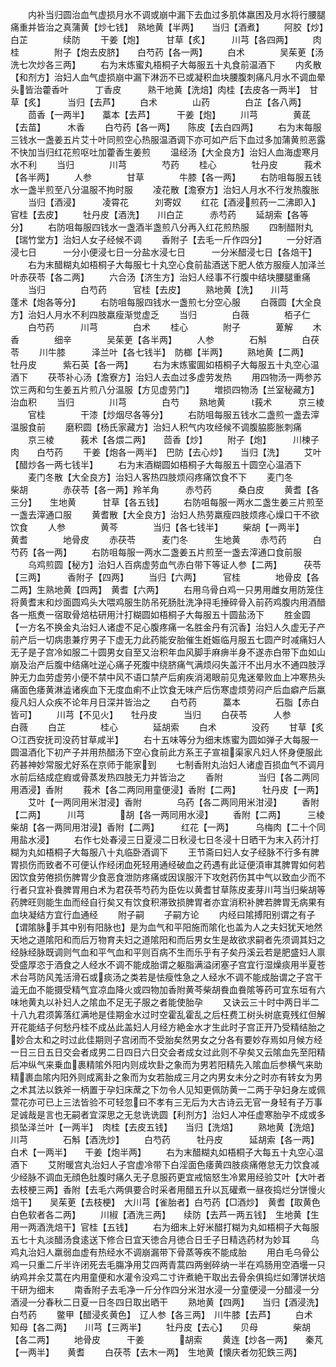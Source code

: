<!-- { "loadSidebar": true } -->
　　内补当归圆治血气虚损月水不调或崩中漏下去血过多肌体羸困及月水将行腰腿痛重并皆治之真蒲黄【炒七钱】　熟地黄【半两】　　当归【酒煮】
　　阿胶【炒】　　　白芷　　　　续防
　　干姜【炮】　　　甘草【炙】　　　川芎【各四两】
　　肉桂　　　　附子【炮去皮脐】　　白芍药【各一两】
　　白术　　　　吴茱茰【汤洗七次炒各三两】
　　右为末炼蜜丸梧桐子大每服五十丸食前温酒下
　　内炙散【和剂方】治妇人血气虚损崩中漏下淋沥不已或凝积血块腰腹刺痛凡月水不调血晕头皆治藿香叶　　　丁香皮　　　熟干地黄【洗焙】肉桂【去皮各一两半】　甘草【炙】　　　当归【去芦】
　　白术　　　　山药　　　　白芷【各八两】
　　茴香【一两半】　　藁本【去芦】　　　干姜【炮】
　　川芎　　　　黄茋【去苗】　　　木香
　　白芍药【各一两】　　陈皮【去白四两】
　　右为末每服三钱水一盏姜五片艾十叶同煎空心热服温酒调下亦可如产后下血过多加蒲黄煎恶露不快加当归红花煎呕吐加藿香生姜煎
　　温经汤【大全良方】治妇人血海虚寒月水不利
　　当归　　　　川芎　　　　芍药
　　桂心　　　　牡丹皮　　　莪术【各半两】
　　人参　　　　甘草　　　　牛膝【各一两】
　　右防咀每服五钱水一盏半煎至八分温服不拘时服
　　凌花散【澹寮方】治妇人月水不行发热腹胀
　　当归【酒浸】　　　凌霄花　　　刘寄奴
　　红花【酒浸煎药一二沸即入】　　　　　官桂【去皮】
　　牡丹皮【酒洗】　　川白芷　　　赤芍药
　　延胡索【各等分】
　　右防咀每服四钱水一盏酒半盏煎八分再入红花煎热服
　　四制醋附丸【瑞竹堂方】治妇人女子经候不调
　　香附子【去毛一斤作四分】
　　一分好酒浸七日　　　一分小便浸七日一分盐水浸七日　　　一分米醋浸七日【各焙干】
　　右为末醋糊丸如梧桐子大每服七十丸空心食前盐酒送下肥人依方服瘦人加泽兰叶赤茯苓【各二两】
　　六合汤【济生方】治妇人经事不行腹中结块腰腿重痛
　　当归　　　　白芍药　　　官桂【去皮】
　　熟地黄【洗】　　川芎　　　　蓬术【炮各等分】
　　右防咀每服四钱水一盏煎七分空心服
　　白薇圆【大全良方】治妇人月水不利四肢羸瘦渐觉虚乏
　　当归　　　　白薇　　　　栢子仁
　　白芍药　　　川芎　　　　白术
　　桂心　　　　附子　　　　萆解
　　木香　　　　细辛　　　　吴茱茰【各半两】
　　人参　　　　石斛　　　　白茯苓
　　川牛膝　　　泽兰叶【各七钱半】　防榔【半两】
　　熟地黄【二两】　　牡丹皮　　　紫石英【各一两】
　　右为末炼蜜圎如梧桐子大每服五十丸空心温酒下
　　茯苓补心汤【澹寮方】治妇人去血过多虚劳发热
　　用四物汤一两参苏饮三两和匀生姜五片煎八分温服【方见虚劳门】
　　増损四物汤【兰室秘藏方】治血积
　　当归　　　　川芎　　　　白芍
　　熟地黄　　　莪术　　　京三棱
　　官桂　　　　干漆【炒烟尽各等分】
　　右防咀每服五钱水二盏煎一盏去滓温服食前
　　磨积圆【杨氏家藏方】治妇人积气内攻经候不调腹脇膨胀刺痛
　　京三棱　　　莪术【各煨二两】　　茴香【炒】
　　附子【炮】　　　川楝子肉　　白芍药
　　干姜【炮各一两半】　巴防【去心炒】　　当归【洗】
　　艾叶【醋炒各一两七钱半】
　　右为末酒糊圆如梧桐子大每服五十圆空心温酒下
　　麦门冬散【大全良方】治妇人客热四肢烦闷疼痛饮食不下
　　麦门冬　　　柴胡　　　　赤茯苓【各一两】羚羊角　　　赤芍药　　　桑白皮
　　黄耆【各三分】　　生地黄　　　甘草【各五钱】
　　右防咀每服一两水二盏生姜三片煎至一盏去滓通口服
　　黄耆散【大全良方】治妇人热劳羸瘦四肢烦疼心燥口干不欲饮食
　　人参　　　　黄芩　　　　当归【各七钱半】
　　柴胡【一两半】　　黄耆　　　　地骨皮
　　赤茯苓　　　麦门冬　　　生地黄
　　赤芍药　　　白芍药【各一两】
　　右防咀每服一两水二盏姜五片煎至一盏去滓通口食前服
　　乌鸡煎圆【秘方】治妇人百病虚劳血气赤白带下等证人参【二两】　　　茯苓【三两】　　　香附子【四两】
　　当归【六两】　　　官桂　　　　地骨皮【各二两】生熟地黄【四两】　黄耆【六两】
　　右用乌骨白鸡一只男用雌女用防笼住将黄耆末和炒面圆鸡头大喂鸡服生防吊死肠肚洗净挦毛捶碎骨入前药鸡腹内用酒醋各一瓶煑一宿取骨焙枯研用汁打糊圆如梧桐子大每服五十圆盐汤下
　　胜金圆【一方名不换金丸治妇人诸虚不足心腹疼痛一名胜金丹有沉香】治妇人久虚无子产前产后一切病患兼疗男子下虚无力此药能安胎催生姙娠临月服五七圆产时减痛妇人无子是子宫冷如服二十圆男女自至又治积年血风脚手麻痹半身不遂赤白带下血如山崩及治产后腹中结痛吐逆心痛子死腹中绕脐痛气满烦闷失盖汗不出月水不通四肢浮肿无力血劳虚劳小便不禁中风不语口禁产后痢疾消渇眼前见鬼迷晕败血上冲寒热头痛面色痿黄淋澁诸疾血下无度血痢不止饮食无味产后伤寒虚烦劳闷产后血癖产后羸瘦凡妇人众疾不论年月日深并皆治之
　　白芍药　　　藁本　　　　石脂【赤白皆可】
　　川芎【不见火】　　牡丹皮　　　当归
　　白茯苓　　　人参　　　　白薇
　　白芷　　　　桂心　　　　延胡索
　　白术　　　　没药
　　甘草【炙○江西安抚司没药甘草咸半】
　　右十五味等分为细末炼蜜为圆如弹子大每服一圆温酒化下初产子并用热醋汤下空心食前此方系王子宣祖渠家凡妇人怀身便服此药甚神妙常服尤好系在京师于能家到
　　七制香附丸治妇人诸虚百损血气不调月水前后结成症瘕或骨蒸发热四肢无力并皆治之
　　香附　　　　当归【各二两同用酒浸】香附
　　莪术【各二两同用童便浸】香附【二两】　　　牡丹皮【一两】
　　艾叶【一两同用米泔浸】香附　　　　乌药【各二两同用米泔浸】
　　香附【二两】　　　川芎　　　　胡【各一两同用水浸】
　　香附【二两】　　　三棱　　　　柴胡【各一两同用泔浸】香附【二两】　　　红花【一两】　　　乌梅肉【二十个同用盐水浸】
　　右作七处春浸三日夏浸二日秋浸七日冬浸十日晒干为末入药汁打糊为丸如梧桐子大每服八十丸临卧酒调下
　　王节斋曰妇人女子经脉不行多有脾胃损伤而致者不可便认作经闭血死轻用通经破血之药遇有此证便湏审其脾胃如何若因饮食劳倦损伤脾胃少食恶食泄防疼痛或因误服汗下攻尅药伤其中气以致血少而不行者只宜补飬脾胃用白术为君茯苓芍药为臣佐以黄耆甘草陈皮麦芽川芎当归柴胡等药脾旺则能生血而经自行矣又有饮食积滞致损脾胃者亦宜消积补脾若脾胃无病果有血块凝结方宜行血通经
　　附子嗣
　　子嗣方论
　　内经曰隂搏阳别谓之有子【谓隂脉手其中别有阳脉也】是为血气和平阳施而隂化也盖为人之夫妇犹天地然天地之道隂阳和而后万物育夫妇之道隂阳和而后男女生是故欲求嗣者先须调其妇之经脉经脉既调则气血和平气血和平则百病不生而乐乎有子矣丹溪云若是肥盛妇人禀受盛厚恣于酒食之人经水不调不能成胎谓之躯脂满溢闭塞子宫宜行湿燥痰用半夏苍术台芎防风羗活滑石或痰汤之类若是怯瘦性急之人经水不调不能成胎谓之子宫干澁无血不能摄受精气宜凉血降火或四物加香附黄芩柴胡飬血飬隂等药可宜东垣有六味地黄丸以补妇人之隂血不足无子服之者能使胎孕
　　又诀云三十时中两日半二十八九君须筭落红满地是佳期金水过时空霍乱霍乱之后枉费工树头树底覔残红但解开花能结子何愁丹桂不成丛此盖妇人月经方絶金水才生此时子宫正开乃受精结胎之妙合太和之时过此佳期则子宫闭而不受胎矣然男女之分各有要妙存焉如月候方经一日三日五日交会者成男二日四日六日交会者成女过此则不孕矣又云隂血先至阳精后冲纵气来乗血裹精隂外阳内则成坎卦之象而为男若阳精先入隂血后参横气来助精裹血隂内阳外则成离卦之象而为女若胎成三月之内男女未分之时亦有转女为男之术其法以鉄斧一柄置于孕妇床蓆之下勿令人见知更佩防黄一二两于孕妇身左或佩萱花亦可已上三法皆验不可轻忽曰不孝有三无后为大古诗云无官一身轻有子万事足诚哉是言也无嗣者宜深思之无怠诜诜圆【利剂方】治妇人冲任虚寒胎孕不成或多损坠泽兰叶【一两半】　肉桂【去皮五钱】　　当归【洗焙】
　　熟地黄【洗焙】　　川芎　　　　石斛【酒洗炒】
　　白芍药　　　牡丹皮　　　延胡索【各一两】白术【一两半】　　干姜【炮半两】
　　右为末醋糊丸如梧桐子大每五十丸空心温酒下
　　艾附暖宫丸治妇人子宫虚冷带下白淫面色痿黄四肢痰痛倦怠无力饮食减少经脉不调血无顔色肚腹时痛久无子息服药更宜戒恼怒生冷累用经验艾叶【大叶者去枝梗三两】香附【去毛六两俱要合时采者用醋五升以瓦礶煮一昼夜捣烂分饼慢火焙干】　　吴茱茰【去枝梗】　大川芎【雀胎者】白芍药【□酒炒】　黄耆【取黄色白色软者各二两】
　　川椒【酒洗三两】　　续防【去芦一两五钱】　生地黄【生用一两酒洗焙干】官桂【五钱】
　　右为细末上好米醋打糊为丸如梧桐子大每服五七十丸淡醋汤食逺送下修合日宜天徳合月徳合日壬子日精选药材为妙耳
　　乌鸡丸治妇人羸弱血虚有热经水不调崩漏带下骨蒸等疾不能成胎
　　用白毛乌骨公鸡一只重二斤半许闭死去毛膓净用艾四两青蒿四两剉碎纳一半在鸡肠用空酒壜一只纳鸡并余艾蒿在内用童便和水灌令没鸡二寸许煮絶干取出去骨余俱捣烂如薄饼状焙干研为细末
　　南香附子去毛净一斤分作四分米泔水浸一分童便浸一分醋浸一分酒浸一分春秋二日夏一日冬四日取出晒干
　　熟地黄【四两】　　当归【酒浸洗】　　白芍药
　　鳖甲【醋浸炙黄色】　辽人参【各三两】　川牛膝【去芦】
　　白术　　　　知母【各二两】　　川芎【三两半】
　　牡丹皮【去心】　　贝母　　　　柴胡【各二两】
　　地骨皮　　　干姜　　　　胡索
　　黄连【炒各一两】　　秦芃【一两半】　　黄耆
　　白茯苓【去木一两】　生地黄【懐庆者勿犯鉄三两】
